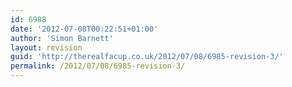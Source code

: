 ```yaml
---
id: 6988
date: '2012-07-08T00:22:51+01:00'
author: 'Simon Barnett'
layout: revision
guid: 'http://therealfacup.co.uk/2012/07/08/6985-revision-3/'
permalink: /2012/07/08/6985-revision-3/
---
```


<script center:="" mapdiv="" maptypeid:="" microsoft.maps.location="" microsoft.maps.maptypeid.road="" new="" type="text/javascript>
var map = new Microsoft.Maps.Map(document.getElementById(" zoom:=""></script>
